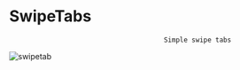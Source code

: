 # SwipeTabs
                                           Simple swipe tabs
![swipetab](https://cloud.githubusercontent.com/assets/25080612/21918821/55b53028-d97b-11e6-89d3-220ac10f1200.png)
